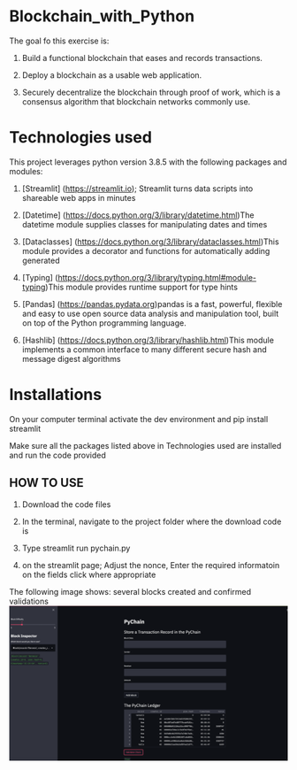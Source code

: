 # Blockchain_with_Python


The goal fo this exercise is: 


1. Build a functional blockchain that eases and records transactions.

2. Deploy a blockchain as a usable web application.

3. Securely decentralize the blockchain through proof of work, which is a consensus algorithm that blockchain networks commonly use.


# Technologies used

This project leverages python version 3.8.5 with the following packages and modules:

1. [Streamlit] (https://streamlit.io); Streamlit turns data scripts into shareable web apps in minutes


2. [Datetime] (https://docs.python.org/3/library/datetime.html)The datetime module supplies classes for manipulating dates and times


3. [Dataclasses] (https://docs.python.org/3/library/dataclasses.html)This module provides a decorator and functions for automatically adding generated


4. [Typing] (https://docs.python.org/3/library/typing.html#module-typing)This module provides runtime support for type hints


5. [Pandas] (https://pandas.pydata.org)pandas is a fast, powerful, flexible and easy to use open source data analysis and manipulation tool, built on top of the Python programming language.


6. [Hashlib] (https://docs.python.org/3/library/hashlib.html)This module implements a common interface to many different secure hash and message digest algorithms

# Installations 

On your computer terminal activate the dev environment and pip install streamlit

Make sure all the packages listed above in Technologies used are installed and run the code provided


## HOW TO USE

1. Download the code files 


2. In the terminal, navigate to the project folder where the download code is 


3. Type streamlit run pychain.py 


4. on the streamlit page; Adjust the nonce, Enter the required informatoin on the fields click where appropriate 

The following image shows: several blocks created and confirmed validations 
![several blocks created and confirmed validations ](https://github.com/shangfii/Blockchain_with_Python/blob/main/Working_code.png)


